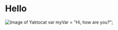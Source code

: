 # Hello
![Image of Yaktocat](https://octodex.github.com/images/yaktocat.png)
var myVar = "Hi, how are you?";
